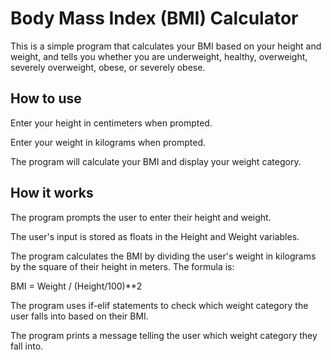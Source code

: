 # Body Mass Index (BMI) Calculator 
This is a simple program that calculates your BMI based on your height and weight, and tells you whether you are underweight, healthy, overweight, severely overweight, obese, or severely obese.

## How to use
Enter your height in centimeters when prompted.

Enter your weight in kilograms when prompted.

The program will calculate your BMI and display your weight category.

## How it works
The program prompts the user to enter their height and weight.

The user's input is stored as floats in the Height and Weight variables.

The program calculates the BMI by dividing the user's weight in kilograms by the square of their height in meters. The formula is:

BMI = Weight / (Height/100)**2

The program uses if-elif statements to check which weight category the user falls into based on their BMI.

The program prints a message telling the user which weight category they fall into.
